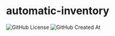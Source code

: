 # automatic-inventory

![GitHub License](https://img.shields.io/github/license/Weigence/automatic-inventory)
![GitHub Created At](https://img.shields.io/github/created-at/Weigence/automatic-inventory)

